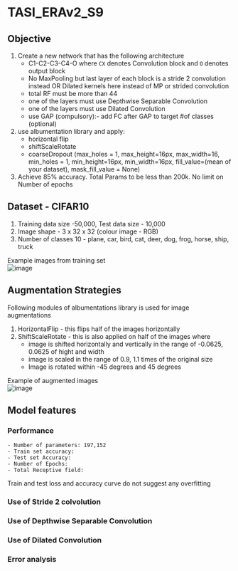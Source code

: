 # TASI_ERAv2_S9

## Objective

1. Create a new network that has the following architecture 
    - C1-C2-C3-C4-O where `CX` denotes Convolution block and `O` denotes output block
    - No MaxPooling but last layer of each block is a stride 2 convolution instead OR Dilated kernels here instead of MP or strided convolution
    - total RF must be more than 44
    - one of the layers must use Depthwise Separable Convolution
    - one of the layers must use Dilated Convolution
    - use GAP (compulsory):- add FC after GAP to target #of classes (optional)
2. use albumentation library and apply:
    - horizontal flip
    - shiftScaleRotate
    - coarseDropout (max_holes = 1, max_height=16px, max_width=16, min_holes = 1, min_height=16px, min_width=16px, fill_value=(mean of your dataset), mask_fill_value = None)
3. Achieve 85% accuracy. Total Params to be less than 200k. No limit on Number of epochs

## Dataset - CIFAR10

1. Training data size -50,000, Test data size - 10,000
2. Image shape - 3 x 32 x 32 (colour image - RGB)
3. Number of classes 10 - plane, car, bird, cat, deer, dog, frog, horse, ship, truck

Example images from training set  
![image](https://github.com/sayanbanerjee32/TSAI_ERAv2_S8/assets/11560595/711aed42-d235-45f3-b7e1-729fbb8a01fe)

## Augmentation Strategies
Following modules of albumentations library is used for image augmentations
1. HorizontalFlip - this flips half of the images horizontally
2. ShiftScaleRotate - this is also applied on half of the images where
    - image is shifted horizontally and vertically in the range of -0.0625, 0.0625 of hight and width
    - image is scaled in the range of 0.9, 1.1 times of the original size
    - Image is rotated within -45 degrees and 45 degrees

Example of augmented images  
![image](https://github.com/sayanbanerjee32/TASI_ERAv2_S9/assets/11560595/f6f30a39-abdd-4abc-9475-a666726deb32)


## Model features
### Performance
    - Number of parameters: 197,152
    - Train set accuracy:
    - Test set Accuracy:
    - Number of Epochs:
    - Total Receptive field:

Train and test loss and accuracy curve do not suggest any overfitting
    
### Use of Stride 2 colvolution

### Use of Depthwise Separable Convolution

### Use of Dilated Convolution
    
### Error analysis

